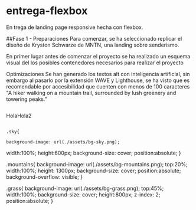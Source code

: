 # entrega-flexbox
 En trega de landing page responsive hecha con flexbox.
<style>
    .prueba{
        display:flex;
        width:100%;

    }
    </style>
##Fase 1 - Preparaciones
Para comenzar, se ha seleccionado replicar el diseño de Kryston Schwarze de MNTN, una landing sobre senderismo.

En primer lugar antes de comenzar el proyecto se ha realizado un esquema visual del los posibles contenedores necesarios para realizar el proyecto

Optimizaciones
Se han generado los textos alt con inteligencia artificial, sin embargo al pasarlo por la extensión WAVE y Lighthouse, se ha visto que es recomendable por accesibilidad que cuenten con menos de 100 caracteres
"A hiker walking on a mountain trail, surrounded by lush greenery and towering peaks."
<div class="prueba">
<p>Hola</p>
<p>Hola2
</div>

   <!-- <main>
        <div class="bg-image">
        <img src="./assets/bg-sky.png" alt="" >>
        <img src="./assets/bg-mountains.png" alt="" >
        <img src="./assets/bg-grass.png" alt="" >
        <span class="bg-gradient"></span>
    </div> -->

    .sky{
    
    background-image: url(./assets/bg-sky.png);
   width:100%;
  height:600px;
   background-size: cover;
   position:absolute;
}


.mountains{
    background-image: url(./assets/bg-mountains.png);
    top:20%;
    width:100%;
    height: 1300px;
    background-size: cover;
   position:absolute;
   background-overflow: visible;
    }

.grass{
    background-image: url(./assets/bg-grass.png);
    top:45%;
    width:100%;
    background-size: cover;
height:800px;
   z-index: 2;
   position:absolute;
}